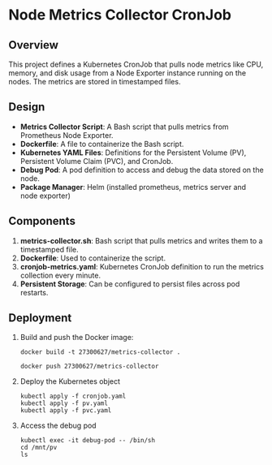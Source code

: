 # Node Metrics Collector CronJob

## Overview
This project defines a Kubernetes CronJob that pulls node metrics like CPU, memory, and disk usage from a Node Exporter instance running on the nodes. The metrics are stored in timestamped files.

## Design
- **Metrics Collector Script**: A Bash script that pulls metrics from Prometheus Node Exporter.
- **Dockerfile**: A file to containerize the Bash script.
- **Kubernetes YAML Files**: Definitions for the Persistent Volume (PV), Persistent Volume Claim (PVC), and CronJob.
- **Debug Pod**: A pod definition to access and debug the data stored on the node.
- **Package Manager**: Helm (installed prometheus, metrics server and node exporter)

## Components

1. **metrics-collector.sh**: Bash script that pulls metrics and writes them to a timestamped file.
2. **Dockerfile**: Used to containerize the script.
3. **cronjob-metrics.yaml**: Kubernetes CronJob definition to run the metrics collection every minute.
4. **Persistent Storage**: Can be configured to persist files across pod restarts.

## Deployment

1. Build and push the Docker image:
   ```
   docker build -t 27300627/metrics-collector .
   ```
   ``` 
   docker push 27300627/metrics-collector
   ```

2. Deploy the Kubernetes object
   ```
   kubectl apply -f cronjob.yaml
   kubectl apply -f pv.yaml
   kubectl apply -f pvc.yaml
   ```

3. Access the debug pod
    ```
    kubectl exec -it debug-pod -- /bin/sh
    cd /mnt/pv
    ls
    ```

